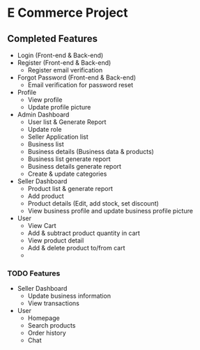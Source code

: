 # E Commerce Project

## Completed Features

-   Login (Front-end & Back-end)
-   Register (Front-end & Back-end)
    -   Register email verification
-   Forgot Password (Front-end & Back-end)
    -   Email verification for password reset
-   Profile
    -   View profile
    -   Update profile picture
-   Admin Dashboard
    -   User list & Generate Report
    -   Update role
    -   Seller Application list
    -   Business list
    -   Business details (Business data & products)
    -   Business list generate report
    -   Business details generate report
    -   Create & update categories
-   Seller Dashboard
    -   Product list & generate report
    -   Add product
    -   Product details (Edit, add stock, set discount)
    -   View business profile and update business profile picture
-   User
    -   View Cart
    -   Add & subtract product quantity in cart
    -   View product detail
    -   Add & delete product to/from cart
    -

### TODO Features

-   Seller Dashboard
    -   Update business information
    -   View transactions
-   User
    -   Homepage
    -   Search products
    -   Order history
    -   Chat
